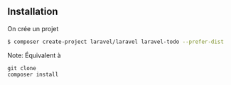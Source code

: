 ## Installation

On crée un projet

```bash
$ composer create-project laravel/laravel laravel-todo --prefer-dist
```

Note:
Équivalent à 
```
git clone
composer install
```